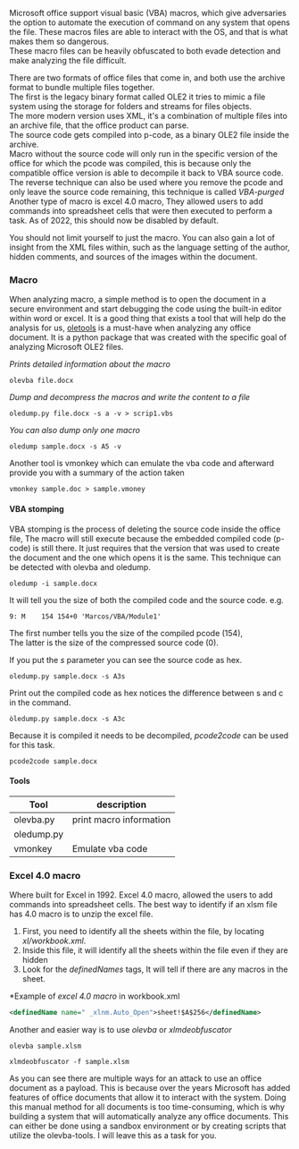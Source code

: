 Microsoft office support visual basic (VBA) macros, which give adversaries the option to automate the execution of command on any system that opens the file. These macros files are able to interact with the OS, and that is what makes them so dangerous.\
These macro files can be heavily obfuscated to both evade detection and make analyzing the file difficult.

There are two formats of office files that come in, and both use the archive format to bundle multiple files together.\
The first is the legacy binary format called OLE2 it tries to mimic a file system using the storage for folders and streams for files objects.\
The more modern version uses XML, it's a combination of multiple files into an archive file, that the office product can parse.\
The source code gets compiled into p-code, as a binary OLE2 file inside the archive.\
Macro without the source code will only run in the specific version of the office for which the pcode was compiled, this is because only the compatible office version is able to decompile it back to VBA source code.\
The reverse technique can also be used where you remove the pcode and only leave the source code remaining, this technique is called _VBA-purged_ Another type of macro is excel 4.0 macro, They allowed users to add commands into spreadsheet cells that were then executed to perform a task. As of 2022, this should now be disabled by default.

You should not limit yourself to just the macro. You can also gain a lot of insight from the XML files within, such as the language setting of the author, hidden comments, and sources of the images within the document.

### Macro

When analyzing macro, a simple method is to open the document in a secure environment and start debugging the code using the built-in editor within word or excel. It is a good thing that exists a tool that will help do the analysis for us, [oletools](https://pypi.org/project/oletools/) is a must-have when analyzing any office document. It is a python package that was created with the specific goal of analyzing Microsoft OLE2 files.

_Prints detailed information about the macro_

```
olevba file.docx 
```

_Dump and decompress the macros and write the content to a file_

```
oledump.py file.docx -s a -v > scrip1.vbs
```

_You can also dump only one macro_

```
oledump sample.docx -s A5 -v 
```

Another tool is vmonkey which can emulate the vba code and afterward provide you with a summary of the action taken

```
vmonkey sample.doc > sample.vmoney
```

#### VBA stomping

VBA stomping is the process of deleting the source code inside the office file, The macro will still execute because the embedded compiled code (p-code) is still there. It just requires that the version that was used to create the document and the one which opens it is the same. This technique can be detected with olevba and oledump.

```
oledump -i sample.docx
```

It will tell you the size of both the compiled code and the source code. e.g.

```
9: M    154 154+0 'Marcos/VBA/Module1' 
```

The first number tells you the size of the compiled pcode (154),\
The latter is the size of the compressed source code (0).

If you put the _s_ parameter you can see the source code as hex.

```
oledump.py sample.docx -s A3s 
```

Print out the compiled code as hex notices the difference between s and c in the command.

```
òledump.py sample.docx -s A3c
```

Because it is compiled it needs to be decompiled, _pcode2code_ can be used for this task.

```
pcode2code sample.docx
```

#### Tools

| Tool       | description             |
| ---------- | ----------------------- |
| olevba.py  | print macro information |
| oledump.py |                         |
| vmonkey    | Emulate vba code        |

### Excel 4.0 macro

Where built for Excel in 1992. Excel 4.0 macro, allowed the users to add commands into spreadsheet cells. The best way to identify if an xlsm file has 4.0 macro is to unzip the excel file.

1. First, you need to identify all the sheets within the file, by locating _xl/workbook.xml_.
2. Inside this file, it will identify all the sheets within the file even if they are hidden
3. Look for the _definedNames_ tags, It will tell if there are any macros in the sheet.

\*Example of _excel 4.0 macro_ in workbook.xml

```xml
<definedName name=" _xlnm.Auto_Open">sheet!$A$256</definedName>
```

Another and easier way is to use _olevba_ or _xlmdeobfuscator_

```
olevba sample.xlsm
```

```
xlmdeobfuscator -f sample.xlsm
```

As you can see there are multiple ways for an attack to use an office document as a payload. This is because over the years Microsoft has added features of office documents that allow it to interact with the system. Doing this manual method for all documents is too time-consuming, which is why building a system that will automatically analyze any office documents. This can either be done using a sandbox environment or by creating scripts that utilize the olevba-tools. I will leave this as a task for you.
